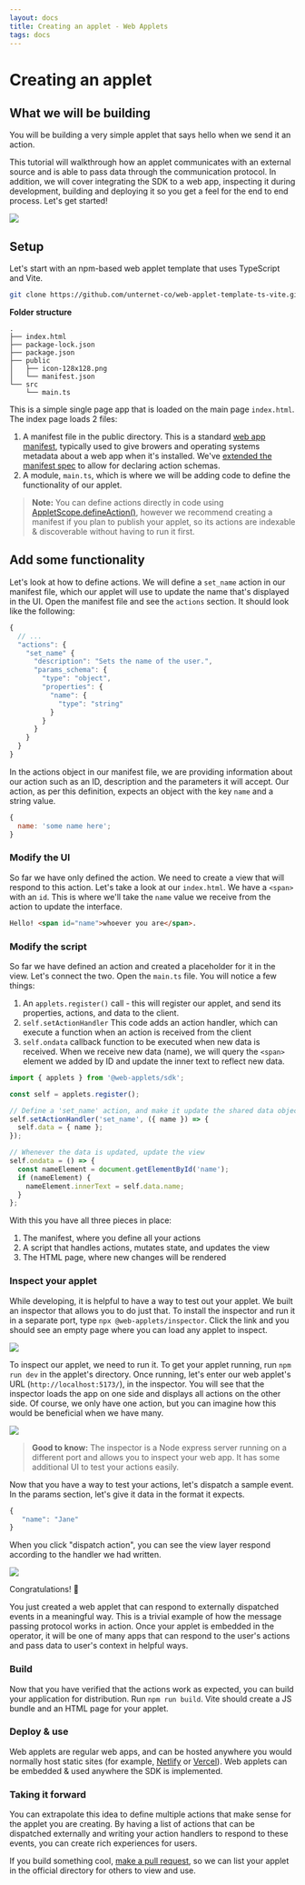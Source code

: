 ```yaml
---
layout: docs
title: Creating an applet - Web Applets
tags: docs
---
```


# Creating an applet

## What we will be building

You will be building a very simple applet that says hello when we send it an action.

This tutorial will walkthrough how an applet communicates with an external source and is able to pass data through the communication protocol. In addition, we will cover integrating the SDK to a web app, inspecting it during development, building and deploying it so you get a feel for the end to end process. Let's get started!

![](/assets/docs/run-your-applet.png)

## Setup

Let's start with an npm-based web applet template that uses TypeScript and Vite.

```bash
git clone https://github.com/unternet-co/web-applet-template-ts-vite.git
```

**Folder structure**

```
.
├── index.html
├── package-lock.json
├── package.json
├── public
│   ├── icon-128x128.png
│   └── manifest.json
└── src
    └── main.ts
```

This is a simple single page app that is loaded on the main page `index.html`. The index page loads 2 files:

1. A manifest file in the public directory. This is a standard [web app manifest](https://developer.mozilla.org/en-US/docs/Web/Manifest), typically used to give browers and operating systems metadata about a web app when it's installed. We've <a href="/docs/web-applets/reference/manifest">extended the manifest spec</a> to allow for declaring action schemas.
2. A module, `main.ts`, which is where we will be adding code to define the functionality of our applet.

> **Note:** You can define actions directly in code using <a href="/docs/web-applets/reference/applet-scope#defineAction">AppletScope.defineAction()</a>, however we recommend creating a manifest if you plan to publish your applet, so its actions are indexable &amp; discoverable without having to run it first.

## Add some functionality

Let's look at how to define actions. We will define a `set_name` action in our manifest file, which our applet will use to update the name that's displayed in the UI. Open the manifest file and see the `actions` section. It should look like the following:

```js
{
  // ...
  "actions": {
    "set_name" {
      "description": "Sets the name of the user.",
      "params_schema": {
        "type": "object",
        "properties": {
          "name": {
            "type": "string"
          }
        }
      }
    }
  }
}
```

In the actions object in our manifest file, we are providing information about our action such as an ID, description and the parameters it will accept. Our action, as per this definition, expects an object with the key `name` and a string value.

```js
{
  name: 'some name here';
}
```

### Modify the UI

So far we have only defined the action. We need to create a view that will respond to this action. Let's take a look at our `index.html`. We have a `<span>` with an `id`. This is where we'll take the `name` value we receive from the action to update the interface.

```html
Hello! <span id="name">whoever you are</span>.
```

### Modify the script

So far we have defined an action and created a placeholder for it in the view. Let's connect the two. Open the `main.ts` file. You will notice a few things:

1. An `applets.register()` call - this will register our applet, and send its properties, actions, and data to the client.
2. `self.setActionHandler` This code adds an action handler, which can execute a function when an action is received from the client
3. `self.ondata` callback function to be executed when new data is received. When we receive new data (name), we will query the `<span>` element we added by ID and update the inner text to reflect new data.

```js
import { applets } from '@web-applets/sdk';

const self = applets.register();

// Define a 'set_name' action, and make it update the shared data object with the new name
self.setActionHandler('set_name', ({ name }) => {
  self.data = { name };
});

// Whenever the data is updated, update the view
self.ondata = () => {
  const nameElement = document.getElementById('name');
  if (nameElement) {
    nameElement.innerText = self.data.name;
  }
};
```

With this you have all three pieces in place:

1. The manifest, where you define all your actions
2. A script that handles actions, mutates state, and updates the view
3. The HTML page, where new changes will be rendered

### Inspect your applet

While developing, it is helpful to have a way to test out your applet. We built an inspector that allows you to do just that. To install the inspector and run it in a separate port, type `npx @web-applets/inspector`. Click the link and you should see an empty page where you can load any applet to inspect.

![](/assets/docs/web-applets-inspector.png)

To inspect our applet, we need to run it. To get your applet running, run `npm run dev` in the applet's directory. Once running, let's enter our web applet's URL (`http://localhost:5173/`), in the inspector. You will see that the inspector loads the app on one side and displays all actions on the other side. Of course, we only have one action, but you can imagine how this would be beneficial when we have many.

![](/assets/docs/plain-inspector.png)

> **Good to know:** The inspector is a Node express server running on a different port and allows you to inspect your web app. It has some additional UI to test your actions easily.

Now that you have a way to test your actions, let's dispatch a sample event. In the params section, let's give it data in the format it expects.

```javascript
{
   "name": "Jane"
}
```

When you click "dispatch action", you can see the view layer respond according to the handler we had written.

![](/assets/docs/view-layer-responding.png)

Congratulations! 🎉

You just created a web applet that can respond to externally dispatched events in a meaningful way. This is a trivial example of how the message passing protocol works in action. Once your applet is embedded in the operator, it will be one of many apps that can respond to the user's actions and pass data to user's context in helpful ways.

### Build

Now that you have verified that the actions work as expected, you can build your application for distribution. Run `npm run build`. Vite should create a JS bundle and an HTML page for your applet.

### Deploy & use

Web applets are regular web apps, and can be hosted anywhere you would normally host static sites (for example, [Netlify](https://www.netlify.com/) or [Vercel](https://vercel.com/)). Web applets can be embedded & used anywhere the SDK is implemented.

### Taking it forward

You can extrapolate this idea to define multiple actions that make sense for the applet you are creating. By having a list of actions that can be dispatched externally and writing your action handlers to respond to these events, you can create rich experiences for users.

If you build something cool, [make a pull request](https://github.com/unternet-co/applets), so we can list your applet in the official directory for others to view and use.

